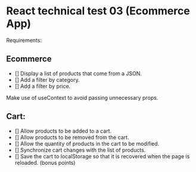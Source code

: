# React technical test 03 (Ecommerce App)

Requirements:

## Ecommerce

- [] Display a list of products that come from a JSON.
- [] Add a filter by category.
- [] Add a filter by price.

Make use of useContext to avoid passing unnecessary props.

## Cart:

- [] Allow products to be added to a cart.
- [] Allow products to be removed from the cart.
- [] Allow the quantity of products in the cart to be modified.
- [] Synchronize cart changes with the list of products.
- [] Save the cart to localStorage so that it is recovered when the page is reloaded. (bonus points)